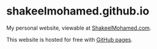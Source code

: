 shakeelmohamed.github.io
============================

My personal website, viewable at [ShakeelMohamed.com](https://shakeelmohamed.com).

This website is hosted for free with [GitHub pages](https://pages.github.com/).
